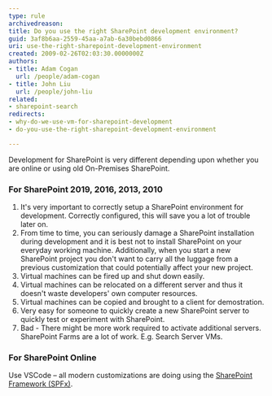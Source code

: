 ```yaml
---
type: rule
archivedreason: 
title: Do you use the right SharePoint development environment?
guid: 3af8b6aa-2559-45aa-a7ab-6a30bebd0866
uri: use-the-right-sharepoint-development-environment
created: 2009-02-26T02:03:30.0000000Z
authors:
- title: Adam Cogan
  url: /people/adam-cogan
- title: John Liu
  url: /people/john-liu
related:
- sharepoint-search
redirects: 
- why-do-we-use-vm-for-sharepoint-development
- do-you-use-the-right-sharepoint-development-environment

---
```


Development for SharePoint is very different depending upon whether you are online or using old On-Premises SharePoint. 

<!--endintro-->

### For SharePoint 2019, 2016, 2013, 2010

1. It's very important to correctly setup a SharePoint environment for development. Correctly configured, this will save you a lot of trouble later on.
2. From time to time, you can seriously damage a SharePoint installation during development and it is best not to install SharePoint on your everyday working machine. Additionally, when you start a new SharePoint project you don't want to carry all the luggage from a previous customization that could potentially affect your new project.
3. Virtual machines can be fired up and shut down easily.
4. Virtual machines can be relocated on a different server and thus it doesn't waste developers' own computer resources.
5. Virtual machines can be copied and brought to a client for demostration.
6. Very easy for someone to quickly create a new SharePoint server to quickly test or experiment with SharePoint.
7. Bad - There might be more work required to activate additional servers. SharePoint Farms are a lot of work. E.g. Search Server VMs.

### For SharePoint Online 

Use VSCode – all modern customizations are doing using the [SharePoint Framework (SPFx)](https://docs.microsoft.com/en-us/sharepoint/dev/spfx/sharepoint-framework-overview).
              
